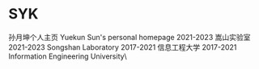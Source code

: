 # SYK
孙月坤个人主页
Yuekun Sun's personal homepage
2021-2023 嵩山实验室
2021-2023 Songshan Laboratory
2017-2021 信息工程大学
2017-2021 Information Engineering University\

